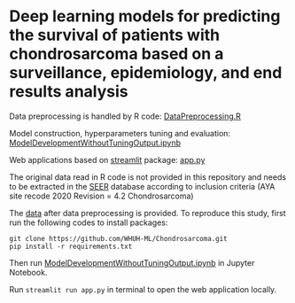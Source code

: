 # Deep learning models for predicting the survival of patients with chondrosarcoma based on a surveillance, epidemiology, and end results analysis

Data preprocessing is handled by R code: [DataPreprocessing.R](DataPreprocessing.R)

Model construction, hyperparameters tuning and evaluation: [ModelDevelopmentWithoutTuningOutput.ipynb](ModelDevelopmentWithoutTuningOutput.ipynb)

Web applications based on [streamlit](https://github.com/streamlit/streamlit) package: [app.py](app.py)

The original data read in R code is not provided in this repository and needs to be extracted in the [SEER](https://seer.cancer.gov/) database according to inclusion criteria (AYA site recode 2020 Revision = 4.2 Chondrosarcoma)

The [data](/data/data_surv.csv) after data preprocessing is provided. To reproduce this study, first run the following codes to install packages:
```
git clone https://github.com/WHUH-ML/Chondrosarcoma.git
pip install -r requirements.txt
```
Then run [ModelDevelopmentWithoutTuningOutput.ipynb](ModelDevelopmentWithoutTuningOutput.ipynb) in Jupyter Notebook.

Run ```streamlit run app.py``` in terminal to open the web application locally.
